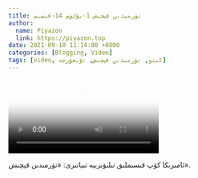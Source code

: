 ```yaml
---
title: تۈرمىدىن قېچىش 1-بۆلۈم 14-قىسىم
author:
  name: Piyazon
  link: https://piyazon.top
date: 2021-09-10 11:14:00 +0800
categories: [Blogging, Video]
tags: [video, كىنو, تۈرمىدىن قېچىش, ئۇيغۇرچە]
---
```


<style>
@import url(/assets/css/uyghur.css);
</style>

<video id="player" class="weixin_video" playsinline controls poster="https://gitlab.com/Alimjoo/cdn_img/-/raw/main/movie/pb/pb1.jpg"
  wxv="wxv_2045465031315685376" src="">

  <track kind="captions" label="English&Chinese" src="https://piyazon.top/storage/assets/subtitles/pb/s01e14.vtt" srclang="en&zh-CN"   />
</video>

ئامىرىكا كۆپ قىسىملىق تىلىۋىزىيە تىياتىرى: «تۈرمىدىن قېچىش».
